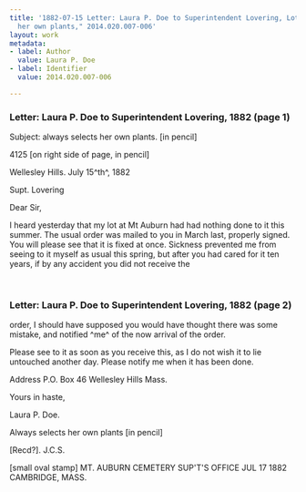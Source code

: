 ```yaml
---
title: '1882-07-15 Letter: Laura P. Doe to Superintendent Lovering, Lot 4125, "Selects
  her own plants," 2014.020.007-006'
layout: work
metadata:
- label: Author
  value: Laura P. Doe
- label: Identifier
  value: 2014.020.007-006

---
```

<div class="pages">
<div id="page-1485683">
<h3><a name="page-1485683">Letter: Laura P. Doe to Superintendent Lovering, 1882 (page 1)</a></h3>
<div class="page-content">
<p>Subject: always selects her own plants. [in pencil]</p>
<p>4125 [on right side of page, in pencil]</p>
<p>Wellesley Hills.<span class='line-break'> </span>July 15^th^, 1882</p>
<p>Supt. Lovering</p>
<p>Dear Sir,</p>
<p>I heard yesterday <span class='line-break'> </span>that my lot at Mt Auburn<span class='line-break'> </span>had had nothing done to it<span class='line-break'> </span>this summer. The usual<span class='line-break'> </span>order was mailed to you in<span class='line-break'> </span>March last, properly signed.<span class='line-break'> </span>You will please see that it<span class='line-break'> </span>is fixed at once. Sickness<span class='line-break'> </span>prevented me from seeing to it<span class='line-break'> </span>myself as usual this spring, but<span class='line-break'> </span>after you had cared for it<span class='line-break'> </span>ten years, if by any accident<span class='line-break'> </span>you did not receive the</p>
</div>
</div>
<br />
<div id="page-1485684">
<h3><a name="page-1485684">Letter: Laura P. Doe to Superintendent Lovering, 1882 (page 2)</a></h3>
<div class="page-content">
<p>order, I should have supposed<span class='line-break'> </span>you would have thought there<span class='line-break'> </span>was some mistake, and notified<span class='line-break'> </span>^me^ of the now arrival of the<span class='line-break'> </span>order.</p>
<p>Please see to it as soon as<span class='line-break'> </span>you receive this, as I do not <span class='line-break'> </span>wish it to lie untouched another<span class='line-break'> </span>day. Please notify me when<span class='line-break'> </span>it has been done.</p>
<p>Address P.O. Box 46 Wellesley<span class='line-break'> </span>Hills Mass.</p>
<p>Yours in haste,</p>
<p>Laura P. Doe.</p>
<p>Always selects her own plants [in pencil]</p>
<p>[Recd?].<span class='line-break'> </span>J.C.S.</p>
<p>[small oval stamp]<span class='line-break'> </span>MT. AUBURN CEMETERY<span class='line-break'> </span>SUP'T'S OFFICE<span class='line-break'> </span>JUL<span class='line-break'> </span>17<span class='line-break'> </span>1882<span class='line-break'> </span>CAMBRIDGE, MASS.</p>
</div>
</div>
<br />
</div>
